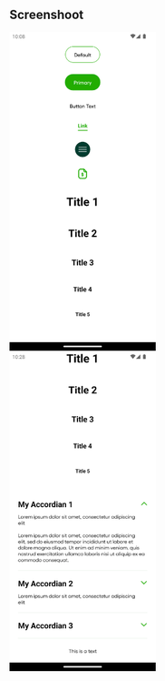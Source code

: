 ## Screenshoot

<img src="../../assets/images/screenshoot-1.png" height="560">
<img src="../../assets/images/screenshoot-2.png" height="560">

